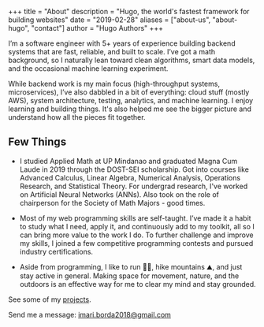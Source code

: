 +++
title = "About"
description = "Hugo, the world's fastest framework for building websites"
date = "2019-02-28"
aliases = ["about-us", "about-hugo", "contact"]
author = "Hugo Authors"
+++

I’m a software engineer with 5+ years of experience building backend systems that are fast, reliable, and built to scale. I’ve got a math background, so I naturally lean toward clean algorithms, smart data models, and the occasional machine learning experiment.

While backend work is my main focus (high-throughput systems, microservices), I’ve also dabbled in a bit of everything: cloud stuff (mostly AWS), system architecture, testing, analytics, and machine learning. I enjoy learning and building things. It's also helped me see the bigger picture and understand how all the pieces fit together.

## Few Things

  - I studied Applied Math at UP Mindanao and graduated Magna Cum Laude in 2019 through the DOST-SEI scholarship. Got into courses like Advanced Calculus, Linear Algebra, Numerical Analysis, Operations Research, and Statistical Theory. For undergrad research, I've worked on Artificial Neural Networks (ANNs). Also took on the role of chairperson for the Society of Math Majors - good times.

  - Most of my web programming skills are self-taught. I’ve made it a habit to study what I need, apply it, and continuously add to my toolkit, all so I can bring more value to the work I do. To further challenge and improve my skills, I joined a few competitive programming contests and pursued industry certifications.

  - Aside from programming, I like to run 🏃‍♀️, hike mountains ⛰️, and just stay active in general. Making space for movement, nature, and the outdoors is an effective way for me to clear my mind and stay grounded.

See some of my [projects](/projects).

Send me a message: [imari.borda2018@gmail.com](mailto:imari.borda2018@gmail.com)
